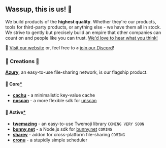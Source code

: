 ## Wassup, this is us! 🤗

We build products of the **highest quality**. Whether they're our products, tools for third-party products, or anything else - we have them all in stock. We strive to gently but precisely build an empire that other companies can count on and people like you can trust. [We'd love to hear what you think!](https://azury.dev/feedback)

🔗 [Visit our website](https://azury.dev) or, feel free to ✊ [join our Discord](https://azury.dev/discord)!

### 🧩 Creations 🦄

[**Azury**](https://azury.gg), an easy-to-use file-sharing network, is our flagship product.

#### 💪 Core[*][core]

- [**cachu**](https://github.com/azurystudios/cachu) - a minimalistic key-value cache
- [**noscan**](https://github.com/azurystudios/noscan) - a more flexible sdk for [unscan](https://unscan.co)

#### 🙉 Active[*][active]

- [**twemazing**](https://github.com/azurystudios/twemazing) - an easy-to-use Twemoji library `COMING VERY SOON`
- [**bunny.net**](https://github.com/azurystudios/bunny.net) - a Node.js sdk for [bunny.net](https://bunny.net) `COMING`
- [**sharey**](https://github.com/azurystudios/sharey) - addon for cross-platform file-sharing `COMING`
- [**cronu**](https://github.com/azurystudios/cronu) - a stupidly simple scheduler

[core]: ## "Because these creations are critical for our ecosystem, we push out updates extremely frequently."
[active]: ## "These creations receive updates on a regular schedule."
